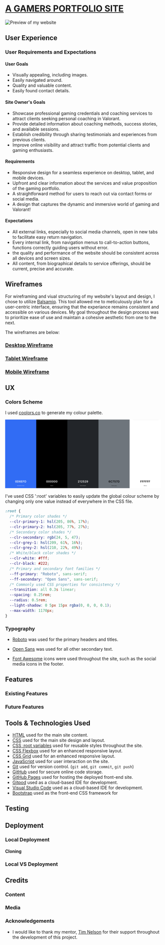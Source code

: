 # [A GAMERS PORTFOLIO SITE](https://johnnysontrinh.github.io/a-gamers-portfolio-site)

![Preview of my website](./documentation/preview.png "Website Preview")

## User Experience

### User Requirements and Expectations

#### User Goals

- Visually appealing, including images.
- Easily navigated around.
- Quality and valuable content.
- Easily found contact details.

#### Site Owner's Goals

- Showcase professional gaming credentials and coaching services to attract clients seeking personal coaching in Valorant.
- Provide detailed information about coaching methods, success stories, and available sessions.
- Establish credibility through sharing testimonials and experiences from previous clients.
- Improve online visibility and attract traffic from potential clients and gaming enthusiasts.

#### Requirements

- Responsive design for a seamless experience on desktop, tablet, and mobile devices.
- Upfront and clear information about the services and value proposition of the gaming portfolio.
- A straightforward method for users to reach out via contact forms or social media.
- A design that captures the dynamic and immersive world of gaming and Valorant!

#### Expectations

- All external links, especially to social media channels, open in new tabs to facilitate easy return navigation.
- Every internal link, from navigation menus to call-to-action buttons, functions correctly guiding users without error.
- the quality and performance of the website should be consistent across all devices and screen sizes.
- All content, from biographical details to service offerings, should be current, precise and accurate.

## Wireframes

For wireframing and viual structuring of my website's layout and design, I chose to utilize [Balsamiq](http://balsamiq.com/wireframes/ "Balsamic"). This tool allowed me to meticulously plan for a user-centric interface, ensuring that the experiance remains consistent and accessible on various devices. My goal throughout the design process was to prioritize ease of use and maintain a cohesive aesthetic from one to the next.

The wireframes are below:

### [Desktop Wireframe](documentation/wireframe-desktop.png "Desktop Wireframe")

### [Tablet Wireframe](documentation/wireframe-tablet.png "Tablet Wireframe")

### [Mobile Wireframe](documentation/wireframe-mobile.png "Mobile Wireframe")

## UX

### Colors Scheme

I used [coolors.co](https://coolors.co/0d6efd-000000-212529-6c757d-ffffff "Coolors") to generate my colour palette.

![screenshot](documentation/coolors.png)

I've used CSS ':root' variables to easily update the global colour scheme by changing only one value instead of everywhere in the CSS file.

```css
:root {
  /* Primary color shades */
  --clr-primary-1: hsl(205, 86%, 17%);
  --clr-primary-2: hsl(205, 77%, 27%);
  /* Secondary color shades */
  --clr-secondary: rgb(24, 5, 47);
  --clr-grey-1: hsl(209, 61%, 16%);
  --clr-grey-2: hsl(210, 22%, 49%);
  /* White/black color shades */
  --clr-white: #fff;
  --clr-black: #222;
  /* Primary and secondary font families */
  --ff-primary: "Roboto", sans-serif;
  --ff-secondary: "Open Sans", sans-serif;
  /* Commonly used CSS properties for consistency */
  --transition: all 0.3s linear;
  --spacing: 0.25rem;
  --radius: 0.5rem;
  --light-shadow: 0 5px 15px rgba(0, 0, 0, 0.1);
  --max-width: 1170px;
}
```

### Typography

- [Roboto](https://fonts.google.com/specimen/Roboto) was used for the primary headers and titles.

- [Open Sans](https://fonts.google.com/specimen/Open+Sans?query=open+sans) was used for all other secondary text.

- [Font Awesome](https://fontawesome.com) icons were used throughout the site, such as the social media icons in the footer.

## Features

### Existing Features

### Future Features

## Tools & Technologies Used

- [HTML](https://en.wikipedia.org/wiki/HTML) used for the main site content.
- [CSS](https://en.wikipedia.org/wiki/CSS) used for the main site design and layout.
- [CSS :root variables](https://www.w3schools.com/css/css3_variables.asp) used for reusable styles throughout the site.
- [CSS Flexbox](https://www.w3schools.com/css/css3_flexbox.asp) used for an enhanced responsive layout.
- [CSS Grid](https://www.w3schools.com/css/css_grid.asp) used for an enhanced responsive layout.
- [JavaScript](https://www.javascript.com) used for user interaction on the site.
- [Git](https://git-scm.com) used for version control. (`git add`, `git commit`, `git push`)
- [GitHub](https://github.com) used for secure online code storage.
- [GitHub Pages](https://pages.github.com) used for hosting the deployed front-end site.
- [Gitpod](https://gitpod.io) used as a cloud-based IDE for development.
- [Visual Studio Code](https://code.visualstudio.com/) used as a cloud-based IDE for development.
- [Bootstrap](https://getbootstrap.com) used as the front-end CSS framework for

## Testing

## Deployment

### Local Deployment

#### Cloning

### Local VS Deployment

## Credits

### Content

### Media

### Acknowledgements

- I would like to thank my mentor, [Tim Nelson](https://github.com/TravelTimN) for their support throughout the development of this project.
